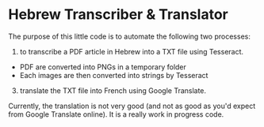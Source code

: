 # Hebrew Transcriber & Translator

The purpose of this little code is to automate the following two processes:
1. to transcribe a PDF article in Hebrew into a TXT file using Tesseract.
  - PDF are converted into PNGs in a temporary folder
  - Each images are then converted into strings by Tesseract
3. translate the TXT file into French using Google Translate.

Currently, the translation is not very good (and not as good as you'd expect from Google Translate online).
It is a really work in progress code.
